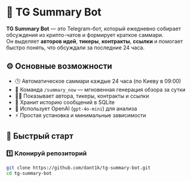 # 🧠 TG Summary Bot

**TG Summary Bot** — это Telegram-бот, который ежедневно собирает обсуждения из крипто-чатов и формирует краткое саммари.  
Он выделяет **авторов идей**, **тикеры**, **контракты**, **ссылки** и помогает быстро понять, что обсуждали за последние 24 часа.

## ⚙️ Основные возможности

- 🕒 Автоматическое саммари каждые 24 часа (по Киеву в 09:00)
- 💬 Команда `/summary_now` — мгновенная генерация обзора за сутки
- 🙋‍♂️ Показывает автора, тикеры, контракты и ссылки
- 💾 Хранит историю сообщений в SQLite
- 🤖 Использует OpenAI (`gpt-4o-mini`) для анализа
- ⚡ Простая установка и минимальные зависимости

## 🚀 Быстрый старт

### 1️⃣ Клонируй репозиторий
```bash
git clone https://github.com/dant1k/tg-summary-bot.git
cd tg-summary-bot
